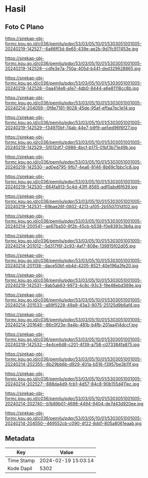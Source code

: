 # Hasil

## Foto C Plano

https://sirekap-obj-formc.kpu.go.id/c036/pemilu/pdpr/53/03/05/10/01/5303051001005-20240219-142527--6a66ff3d-8e65-439e-ae2b-9d7fc917453e.jpg

https://sirekap-obj-formc.kpu.go.id/c036/pemilu/pdpr/53/03/05/10/01/5303051001005-20240219-142528--cdfe3e7a-750a-405d-b441-ded329628865.jpg

https://sirekap-obj-formc.kpu.go.id/c036/pemilu/pdpr/53/03/05/10/01/5303051001005-20240219-142528--0aa414e8-a1e7-4db0-8444-a6e81118cc8b.jpg

https://sirekap-obj-formc.kpu.go.id/c036/pemilu/pdpr/53/03/05/10/01/5303051001005-20240214-204059--0f8e7161-9028-45de-95af-effaa7ec1e14.jpg

https://sirekap-obj-formc.kpu.go.id/c036/pemilu/pdpr/53/03/05/10/01/5303051001005-20240219-142529--f34970bf-74ab-44e7-b9f9-ae5ed96f6f27.jpg

https://sirekap-obj-formc.kpu.go.id/c036/pemilu/pdpr/53/03/05/10/01/5303051001005-20240219-142529--5f012df7-0986-4bcf-b175-01bf3b71e49b.jpg

https://sirekap-obj-formc.kpu.go.id/c036/pemilu/pdpr/53/03/05/10/01/5303051001005-20240219-142530--ad0ed795-9fb7-4ea6-8146-8b69c1bbc1c8.jpg

https://sirekap-obj-formc.kpu.go.id/c036/pemilu/pdpr/53/03/05/10/01/5303051001005-20240219-142530--664fa913-5c4d-43ff-8565-adf0abd6f639.jpg

https://sirekap-obj-formc.kpu.go.id/c036/pemilu/pdpr/53/03/05/10/01/5303051001005-20240219-142531--69bae28f-0802-4213-a105-2b550701d102.jpg

https://sirekap-obj-formc.kpu.go.id/c036/pemilu/pdpr/53/03/05/10/01/5303051001005-20240214-200541--ae67ba50-6f2b-45cb-b538-f0e8393c3b6a.jpg

https://sirekap-obj-formc.kpu.go.id/c036/pemilu/pdpr/53/03/05/10/01/5303051001005-20240214-201012--5d317f6f-2c93-4af7-808e-139915f02d05.jpg

https://sirekap-obj-formc.kpu.go.id/c036/pemilu/pdpr/53/03/05/10/01/5303051001005-20240214-201138--dace50bf-eb4d-4205-8521-40e196a3fe20.jpg

https://sirekap-obj-formc.kpu.go.id/c036/pemilu/pdpr/53/03/05/10/01/5303051001005-20240219-142531--9ab5ab63-9973-4c8c-93c3-19e48ebd369e.jpg

https://sirekap-obj-formc.kpu.go.id/c036/pemilu/pdpr/53/03/05/10/01/5303051001005-20240214-201533--a89f5228-49a9-43a3-8075-25125d9b6af4.jpg

https://sirekap-obj-formc.kpu.go.id/c036/pemilu/pdpr/53/03/05/10/01/5303051001005-20240214-201646--86c0f23e-9a4b-481b-b4fb-201aa414dccf.jpg

https://sirekap-obj-formc.kpu.go.id/c036/pemilu/pdpr/53/03/05/10/01/5303051001005-20240219-142532--4e4ce6d8-c201-4f39-a758-c073384fa875.jpg

https://sirekap-obj-formc.kpu.go.id/c036/pemilu/pdpr/53/03/05/10/01/5303051001005-20240214-202355--6b29bb6b-d929-401a-b516-f3957be3b11f.jpg

https://sirekap-obj-formc.kpu.go.id/c036/pemilu/pdpr/53/03/05/10/01/5303051001005-20240214-202527--888da4d9-fcb1-4d57-84c8-90b155d411ec.jpg

https://sirekap-obj-formc.kpu.go.id/c036/pemilu/pdpr/53/03/05/10/01/5303051001005-20240214-202740--b1b89b01-4696-4494-9404-de7d43d920ee.jpg

https://sirekap-obj-formc.kpu.go.id/c036/pemilu/pdpr/53/03/05/10/01/5303051001005-20240214-204550--469552cb-c090-4f22-8dd1-805a8061eaab.jpg


## Metadata

| Key        | Value               |
| ---------- | ------------------- |
| Time Stamp | 2024-02-19 15:03:14 |
| Kode Dapil | 5302                |



